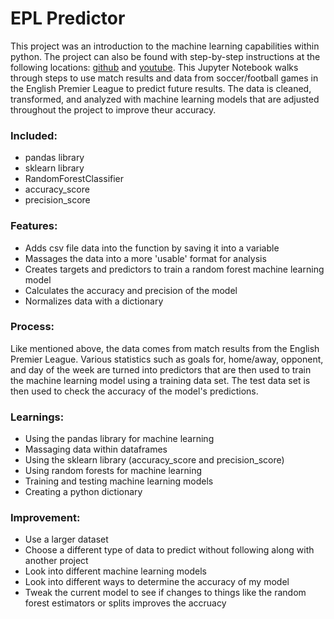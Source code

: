 # EPL Predictor
This project was an introduction to the machine learning capabilities within python. The project can also be found with step-by-step instructions at the following locations: [github](https://github.com/dataquestio/project-walkthroughs/tree/master/football_matches) and
[youtube](https://github.com/dataquestio/project-walkthroughs/tree/master/football_matches). This Jupyter Notebook walks through steps to use match results and data from soccer/football games in the English Premier League to predict future results. The data is cleaned,
transformed, and analyzed with machine learning models that are adjusted throughout the project to improve theur accuracy.

### Included:
  - pandas library
  - sklearn library
  - RandomForestClassifier
  - accuracy_score
  - precision_score
  
### Features:
  - Adds csv file data into the function by saving it into a variable
  - Massages the data into a more 'usable' format for analysis
  - Creates targets and predictors to train a random forest machine learning model
  - Calculates the accuracy and precision of the model
  - Normalizes data with a dictionary

### Process:
Like mentioned above, the data comes from match results from the English Premier League. Various statistics such as goals for, home/away, opponent, and day of the week are turned into predictors that are then used to train the machine learning model using a training data set. The test data set is then used to check the accuracy of the model's predictions.

### Learnings:
- Using the pandas library for machine learning
- Massaging data within dataframes
- Using the sklearn library (accuracy_score and precision_score)
- Using random forests for machine learning
- Training and testing machine learning models
- Creating a python dictionary

### Improvement:
- Use a larger dataset
- Choose a different type of data to predict without following along with another project
- Look into different machine learning models
- Look into different ways to determine the accuracy of my model
- Tweak the current model to see if changes to things like the random forest estimators or splits improves the accruacy
